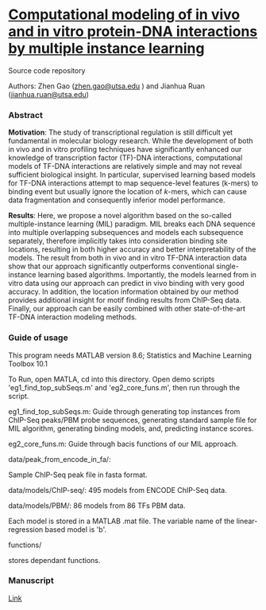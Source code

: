 # [Computational modeling of in vivo and in vitro protein-DNA interactions by multiple instance learning](https://academic.oup.com/bioinformatics/article/33/14/2097/3059139)
Source code repository

Authors: Zhen Gao (zhen.gao@utsa.edu ) and Jianhua Ruan (jianhua.ruan@utsa.edu)

### Abstract
**Motivation**: The study of transcriptional regulation is still difficult yet fundamental in molecular biology research. While the development of both in vivo and in vitro profiling techniques have significantly enhanced our knowledge of transcription factor (TF)-DNA interactions, computational models of TF-DNA interactions are relatively simple and may not reveal sufficient biological insight. In particular, supervised learning based models for TF-DNA interactions attempt to map sequence-level features (k-mers) to binding event but usually ignore the location of $k$-mers, which can cause data fragmentation and consequently inferior model performance. 

**Results**: Here, we propose a novel algorithm based on the so-called multiple-instance learning (MIL) paradigm. MIL breaks each DNA sequence into multiple overlapping subsequences and models each subsequence separately, therefore implicitly takes into consideration binding site locations, resulting in both higher accuracy and better interpretability of the models. The result from both in vivo and in vitro TF-DNA interaction data show that our approach significantly outperforms conventional single-instance learning based algorithms. Importantly, the models learned from in vitro data using our approach can predict in vivo binding with very good accuracy. In addition, the location information obtained by our method provides additional insight for motif finding results from ChIP-Seq data. Finally, our approach can be easily combined with other state-of-the-art TF-DNA interaction modeling methods.


### Guide of usage
This program needs MATLAB version 8.6; Statistics and Machine Learning Toolbox 10.1

To Run, open MATLA, cd into this directory. 
Open demo scripts 'eg1_find_top_subSeqs.m' and 'eg2_core_funs.m', then run through the script.

eg1_find_top_subSeqs.m: 
  Guide through generating top instances from ChIP-Seq peaks/PBM probe sequences, generating standard sample file for MIL algorithm, generating binding models, and, predicting instance scores. 
	
eg2_core_funs.m: 
  Guide through bacis functions of our MIL approach.



data/peak_from_encode_in_fa/: 

  Sample ChIP-Seq peak file in fasta format.

data/models/ChIP-seq/:
  495 models from ENCODE ChIP-Seq data.

data/models/PBM/:
  86 models from 86 TFs PBM data.

  Each model is stored in a MATLAB .mat file. The variable name of the linear-regression based model is 'b'.


functions/

  stores dependant functions. 


### Manuscript
[Link](https://academic.oup.com/bioinformatics/article/33/14/2097/3059139)
